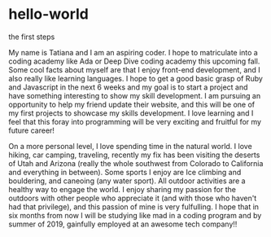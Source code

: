 # hello-world
the first steps


My name is Tatiana and I am an aspiring coder. I hope to matriculate into a coding academy like Ada or Deep Dive coding academy this upcoming fall. Some cool facts about myself are that I enjoy front-end development, and I also really like learning languages. I hope to get a good basic grasp of Ruby and Javascript in the next 6 weeks and my goal is to start a project and have something interesting to show my skill development. I am pursuing an opportunity to help my friend update their website, and this will be one of my first projects to showcase my skills development. I love learning and I feel that this foray into programming will be very exciting and fruitful for my future career! 

On a more personal level, I love spending time in the natural world. I love hiking, car camping, traveling, recently my fix has been visiting the deserts of Utah and Arizona (really the whole southwest from Colorado to California and everything in between). Some sports I enjoy are Ice climbing and bouldering, and caneoing (any water sport). All outdoor activities are a healthy way to engage the world. I enjoy sharing my passion for the outdoors with other people who appreciate it (and with those who haven't had that privilege), and this passion of mine is very fulfulling. I hope that in six  months from now I will be studying like mad in a coding program and by summer of 2019, gainfully employed at an awesome tech company!!

